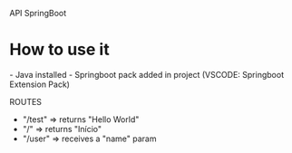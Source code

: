 API SpringBoot

<h1>How to use it</h1>
- Java installed
- Springboot pack added in project (VSCODE: Springboot Extension Pack)

ROUTES
- "/test" => returns "Hello World"
- "/" => returns "Início"
- "/user" => receives a "name" param
